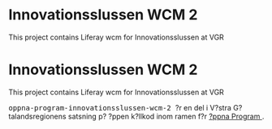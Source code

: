 
<td id="wikicontent" class="psdescription">
  <h1>
    <a name="Innovationsslussen_WCM_2">
    </a>
    Innovationsslussen WCM 2
    <a href="#Innovationsslussen_WCM_2" class="section_anchor">
    </a>
  </h1>
  <p>
    This project contains Liferay wcm for Innovationsslussen at VGR 
  </p>
</td>

<td id="wikicontent" class="psdescription">
  <h1>
    <a name="Innovationsslussen_WCM_2">
    </a>
    Innovationsslussen WCM 2
    <a href="#Innovationsslussen_WCM_2" class="section_anchor">
    </a>
  </h1>
  <p>
    This project contains Liferay wcm for Innovationsslussen at VGR 
  </p>
</td>

  <p>
    <tt>
      oppna-program-innovationsslussen-wcm-2
    </tt>
     ?r en del i V?stra G?talandsregionens satsning p? ?ppen k?llkod inom ramen f?r 
    <a href="https://github.com/Vastra-Gotalandsregionen//oppna-program">
      ?ppna Program
    </a>
    . 
  </p>